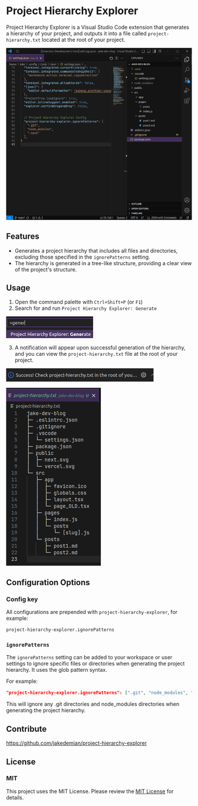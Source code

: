 # Project Hierarchy Explorer

Project Hierarchy Explorer is a Visual Studio Code extension that generates a hierarchy of your project, and outputs it into a file called `project-hierarchy.txt` located at the root of your project.

![Alt text](images/project-hierarchy-animation.gif)

## Features

- Generates a project hierarchy that includes all files and directories, excluding those specified in the `ignorePatterns` setting.
- The hierarchy is generated in a tree-like structure, providing a clear view of the project's structure.

## Usage

1. Open the command palette with `Ctrl+Shift+P` (or `F1`)
2. Search for and run `Project Hierarchy Explorer: Generate`

![Alt text](images/command.png)

3. A notification will appear upon successful generation of the hierarchy, and you can view the `project-hierarchy.txt` file at the root of your project.

![Alt text](images/toast.png)

![Alt text](images/sample.png)

## Configuration Options

### Config key

All configurations are prepended with `project-hierarchy-explorer`, for example:

```
project-hierarchy-explorer.ignorePatterns
```

### `ignorePatterns`

The `ignorePatterns` setting can be added to your workspace or user settings to ignore specific files or directories when generating the project hierarchy. It uses the glob pattern syntax.

For example:

```json
"project-hierarchy-explorer.ignorePatterns": [".git", "node_modules", "*.js.map"]
```

This will ignore any .git directories and node_modules directories when generating the project hierarchy.

## Contribute

https://github.com/jakedemian/project-hierarchy-explorer

## License

### MIT

This project uses the MIT License. Please review the [MIT License](LICENSE.md) for details.
